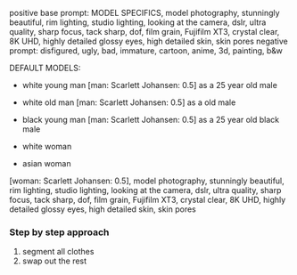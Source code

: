 positive base prompt: MODEL SPECIFICS, model photography, stunningly beautiful, rim lighting, studio lighting, looking at the camera, dslr, ultra quality, sharp focus, tack sharp, dof, film grain, Fujifilm XT3, crystal clear, 8K UHD, highly detailed glossy eyes, high detailed skin, skin pores
negative prompt: disfigured, ugly, bad, immature, cartoon, anime, 3d, painting, b&w

DEFAULT MODELS:

- white young man
  [man: Scarlett Johansen: 0.5] as a 25 year old male

- white old man
  [man: Scarlett Johansen: 0.5] as a old male

- black young man
  [man: Scarlett Johansen: 0.5] as a 25 year old black male

- white woman
- asian woman

[woman: Scarlett Johansen: 0.5], model photography, stunningly beautiful, rim lighting, studio lighting, looking at the camera, dslr, ultra quality, sharp focus, tack sharp, dof, film grain, Fujifilm XT3, crystal clear, 8K UHD, highly detailed glossy eyes, high detailed skin, skin pores

### Step by step approach

1. segment all clothes
2. swap out the rest
